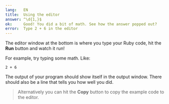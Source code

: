 ```yaml
---
lang:   EN
title:  Using the editor
answer: ^\d{1,}$
ok:     Good! You did a bit of math. See how the answer popped out?
error:  Type 2 + 6 in the editor
---
```


The editor window at the bottom is where you type your Ruby code, hit the __Run__ button and
watch it run!

For example, try typing some math. Like:

    2 + 6

The output of your program should show itself in the output window.
There should also be a line that tells you how well you did.

> Alternatively you can hit the __Copy__ button to copy the example code to the editor.
